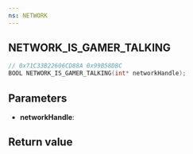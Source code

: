 ```yaml
---
ns: NETWORK
---
```

## NETWORK_IS_GAMER_TALKING

```c
// 0x71C33B22606CD88A 0x99B58DBC
BOOL NETWORK_IS_GAMER_TALKING(int* networkHandle);
```


## Parameters
* **networkHandle**: 

## Return value
